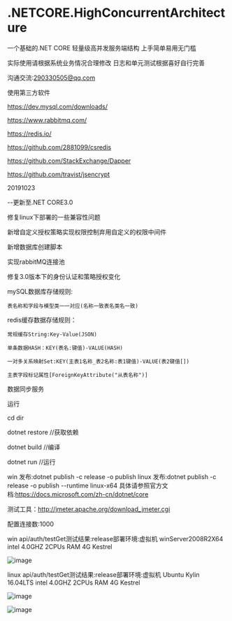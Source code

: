 # .NETCORE.HighConcurrentArchitecture

一个基础的.NET CORE 轻量级高并发服务端结构
上手简单易用无门槛

实际使用请根据系统业务情况合理修改 日志和单元测试根据喜好自行完善

沟通交流:290330505@qq.com

使用第三方软件

https://dev.mysql.com/downloads/

https://www.rabbitmq.com/

https://redis.io/

https://github.com/2881099/csredis

https://github.com/StackExchange/Dapper

https://github.com/travist/jsencrypt



20191023

--更新至.NET CORE3.0 

修复linux下部署的一些兼容性问题

新增自定义授权策略实现权限控制弃用自定义的权限中间件

新增数据库创建脚本 

实现rabbitMQ连接池

修复3.0版本下的身份认证和策略授权变化

mySQL数据库存储规则:

    表名称和字段与模型类一一对应(名称一致表名类名一致)
    
redis缓存数据存储规则：

    常规缓存String:Key-Value(JSON)

    单条数据HASH：KEY(表名:键值)-VALUE(HASH)

    一对多关系映射Set:KEY(主表1名称_表2名称:表1键值)-VALUE(表2键值[]) 
    
    主表字段标记属性[ForeignKeyAttribute("从表名称")]

数据同步服务

运行

cd dir

dotnet restore  //获取依赖

dotnet build    //编译  

dotnet run      //运行



win 发布:dotnet publish -c release -o publish
linux 发布:dotnet publish -c release -o publish --runtime linux-x64
具体请参照官方文档:https://docs.microsoft.com/zh-cn/dotnet/core

测试工具：http://jmeter.apache.org/download_jmeter.cgi

配置连接数:1000

win api/auth/testGet测试结果:release部署环境:虚拟机 winServer2008R2X64 intel 4.0GHZ 2CPUs RAM 4G Kestrel

![image](https://github.com/luoyuzhao/.NETCORE.HighConcurrentArchitecture/blob/master/test.jpg?raw=true)

linux api/auth/testGet测试结果:release部署环境:虚拟机 Ubuntu Kylin 16.04LTS intel 4.0GHZ 2CPUs RAM 4G Kestrel

![image](https://github.com/luoyuzhao/.NETCORE.HighConcurrentArchitecture/blob/master/testlinux.jpg?raw=true)

![image](https://github.com/luoyuzhao/.NETCORE.HighConcurrentArchitecture/blob/master/Screenshot.jpg?raw=true)
 




